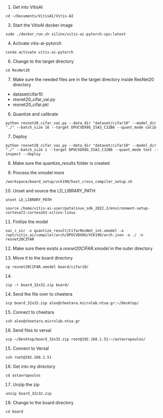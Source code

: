 1. Get into VitisAI
```
cd ~/Documents/VitisAI/Vitis-AI
```

3. Start the VitisAI docker image 
```
sudo ./docker_run.sh xilinx/vitis-ai-pytorch-cpu:latest
```
4. Activate vitis-ai-pytorch
```
conda activate vitis-ai-pytorch
```

6. Change to the target directory
```
cd ResNet20
```

7. Make sure the needed files are in the target directory
inside ResNet20 directory
- dataset/cifar10
- resnet20_cifar_vai.py
- resnet20_cifar.pkl

6. Quantize and calibrate
```
python resnet20_cifar_vai.py --data_dir "dataset/cifar10" --model_dir "./" --batch_size 16 --target DPUCVDX8G_ISA3_C32B6 --quant_mode calib
```

7. Deploy
```
python resnet20_cifar_vai.py --data_dir "dataset/cifar10" --model_dir "./" --batch_size 1 --target DPUCVDX8G_ISA3_C32B6 --quant_mode test --inspect --deploy
```

8. Make sure the quantize_results folder is created

9. Process the xmodel more
```
/workspace/board_setup/vck190/host_cross_compiler_setup.sh
```

10. Unset and source the LD_LIBRARY_PATH
```
unset LD_LIBRARY_PATH
```
```
source /home/vitis-ai-user/petalinux_sdk_2022.2/environment-setup-cortexa72-cortexa53-xilinx-linux
```

11. Finilize the model
```
vai_c_xir -x quantize_result/CifarResNet_int.xmodel -a /opt/vitis_ai/compiler/arch/DPUCVDX8G/VCK190/arch.json -o ./ -n resnet20CIFAR
```

12. Make sure there exists a _resnet20CIFAR.xmodel_ in the outer directory

13. Move it to the board directory
```
cp resnet20CIFAR.xmodel board/cifar10/
```
14. 
```
zip -r board_32x32.zip board/
```

14. Send the file over to cheetera
```
scp board_32x32.zip alex@cheetara.microlab.ntua.gr:~/Desktop/
```

15. Connect to cheetara
```
ssh alex@cheetara.microlab.ntua.gr
```

16. Send files to versal
```
scp ~/Desktop/board_32x32.zip root@192.168.1.51:~/astavropoulos/
```

15. Connect to Versal 
```
ssh root@192.168.1.51
```

16. Get into my directory
```
cd astavropoulos
```

17. Unzip the zip
```
unzip board_32x32.zip
```

18. Change to the board directory
```
cd board
```

